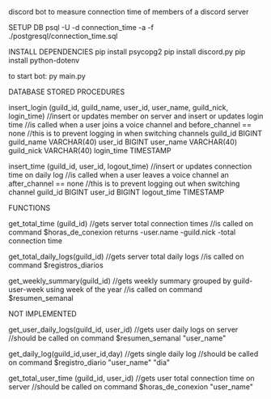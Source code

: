 discord bot to measure connection time of members of a discord server

SETUP DB
psql -U <user> -d connection_time -a -f ./postgresql/connection_time.sql

INSTALL DEPENDENCIES
pip install psycopg2
pip install discord.py
pip install python-dotenv

to start bot:
py main.py

DATABASE
STORED PROCEDURES

insert_login (guild_id, guild_name, user_id, user_name, guild_nick, login_time)
//insert or updates member on server and insert or updates login time
//is called when a user joins a voice channel and before_channel == none
//this is to prevent logging in when switching channels
guild_id BIGINT
guild_name VARCHAR(40)
user_id BIGINT
user_name VARCHAR(40)
guild_nick VARCHAR(40)
login_time TIMESTAMP

insert_time (guild_id, user_id, logout_time)
//insert or updates connection time on daily log
//is called when a user leaves a voice channel an after_channel == none
//this is to prevent logging out when switching channel
guild_id BIGINT
user_id BIGINT
logout_time TIMESTAMP

FUNCTIONS

get_total_time (guild_id)
//gets server total connection times
//is called on command $horas_de_conexion
returns
-user.name
-guild.nick
-total connection time

get_total_daily_logs(guild_id)
//gets server total daily logs
//is called on command $registros_diarios

get_weekly_summary(guild_id)
//gets weekly summary grouped by guild-user-week using week of the year
//is called on command $resumen_semanal

NOT IMPLEMENTED

get_user_daily_logs(guild_id, user_id)
//gets user daily logs on server
//should be called on command $resumen_semanal "user_name"

get_daily_log(guild_id,user_id,day)
//gets single daily log
//should be called on command $registro_diario "user_name" "dia"

get_total_user_time (guild_id, user_id)
//gets user total connection time on server
//should be called on command $horas_de_conexion "user_name"
